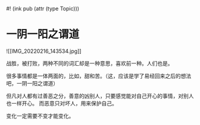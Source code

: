 #! (ink pub (attr (type Topic)))


# 一阴一阳之谓道

![[IMG_20220216_143534.jpg]]

战胜，被打败，两种不同的词汇却是一种意思，喜欢前一种。人们也是。


很多事情都是一体两面的，比如，甜和苦。（这，应该是学了易经回来之后的想法吧，一阴一阳之谓道）



但凡对人都有过善恶之分，善意的凶别人，只要感觉能对自己开心的事情，对别人也一样开心。
而恶意只对坏人，用来保护自己。



变化一定需要不变才能变化。